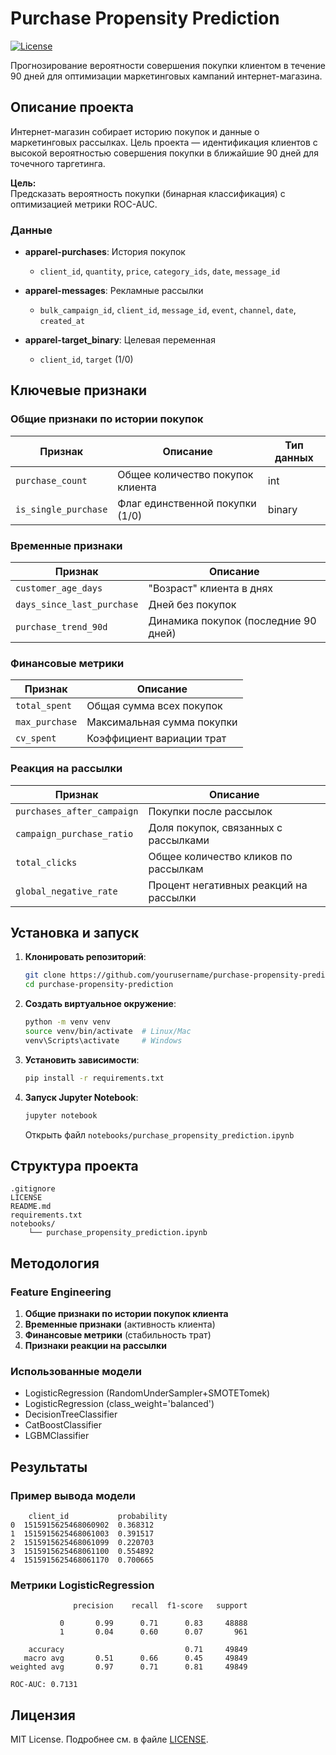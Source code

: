# Purchase Propensity Prediction
[![License](https://img.shields.io/badge/License-MIT-green)](LICENSE)

Прогнозирование вероятности совершения покупки клиентом в течение 90 дней для оптимизации маркетинговых кампаний интернет-магазина.

## Описание проекта

Интернет-магазин собирает историю покупок и данные о маркетинговых рассылках. Цель проекта — идентификация клиентов с высокой вероятностью совершения покупки в ближайшие 90 дней для точечного таргетинга.

**Цель:**  
Предсказать вероятность покупки (бинарная классификация) с оптимизацией метрики ROC-AUC.

### Данные
- **apparel-purchases**: История покупок
  - `client_id`, `quantity`, `price`, `category_ids`, `date`, `message_id`
  
- **apparel-messages**: Рекламные рассылки
  - `bulk_campaign_id`, `client_id`, `message_id`, `event`, `channel`, `date`, `created_at`
  
- **apparel-target_binary**: Целевая переменная
  - `client_id`, `target` (1/0)

## Ключевые признаки

### Общие признаки по истории покупок
| Признак               | Описание                                  | Тип данных |
|-----------------------|------------------------------------------|------------|
| `purchase_count`      | Общее количество покупок клиента         | int        |
| `is_single_purchase`  | Флаг единственной покупки (1/0)          | binary     |

### Временные признаки
| Признак                     | Описание                                  |
|-----------------------------|------------------------------------------|
| `customer_age_days`         | "Возраст" клиента в днях                 |
| `days_since_last_purchase`  | Дней без покупок                         |
| `purchase_trend_90d`        | Динамика покупок (последние 90 дней)     |

### Финансовые метрики
| Признак            | Описание                                |
|--------------------|----------------------------------------|
| `total_spent`      | Общая сумма всех покупок               |
| `max_purchase`     | Максимальная сумма покупки             |
| `cv_spent`         | Коэффициент вариации трат              |

### Реакция на рассылки
| Признак                     | Описание                                  |
|-----------------------------|------------------------------------------|
| `purchases_after_campaign`  | Покупки после рассылок                   |
| `campaign_purchase_ratio`   | Доля покупок, связанных с рассылками     |
| `total_clicks`              | Общее количество кликов по рассылкам     |
| `global_negative_rate`      | Процент негативных реакций на рассылки   |

## Установка и запуск

1. **Клонировать репозиторий**:
   ```bash
   git clone https://github.com/yourusername/purchase-propensity-prediction.git
   cd purchase-propensity-prediction
   ```

2. **Создать виртуальное окружение**:
   ```bash
   python -m venv venv
   source venv/bin/activate  # Linux/Mac
   venv\Scripts\activate     # Windows
   ```

3. **Установить зависимости**:
   ```bash
   pip install -r requirements.txt
   ```

4. **Запуск Jupyter Notebook**:
   ```bash
   jupyter notebook
   ```
   Открыть файл `notebooks/purchase_propensity_prediction.ipynb`

## Структура проекта
```
.gitignore
LICENSE
README.md
requirements.txt
notebooks/
    └── purchase_propensity_prediction.ipynb
```

## Методология

### Feature Engineering
1. **Общие признаки по истории покупок клиента**
2. **Временные признаки** (активность клиента)
3. **Финансовые метрики** (стабильность трат)
4. **Признаки реакции на рассылки**

### Использованные модели
- LogisticRegression (RandomUnderSampler+SMOTETomek)
- LogisticRegression (class_weight='balanced')
- DecisionTreeClassifier
- CatBoostClassifier
- LGBMClassifier

## Результаты

### Пример вывода модели
```
    client_id	        probability
0  1515915625468060902	0.368312
1  1515915625468061003	0.391517
2  1515915625468061099	0.220703
3  1515915625468061100	0.554892
4  1515915625468061170	0.700665
```

### Метрики LogisticRegression
```
              precision    recall  f1-score   support

           0       0.99      0.71      0.83     48888
           1       0.04      0.60      0.07       961

    accuracy                           0.71     49849
   macro avg       0.51      0.66      0.45     49849
weighted avg       0.97      0.71      0.81     49849

ROC-AUC: 0.7131
```

## Лицензия
MIT License. Подробнее см. в файле [LICENSE](LICENSE).
